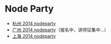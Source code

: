 # Node Party

- [杭州 2014 nodeparty](https://github.com/cnodejs/nodeparty/issues/7)
- [广州 2014 nodeparty](https://github.com/cnodejs/nodeparty/issues/8)（报名中，讲师征集中...）
- [上海 2014 nodeparty](https://github.com/cnodejs/nodeparty/issues/11)

